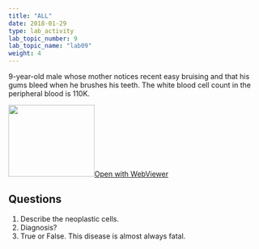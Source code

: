 ```yaml
---
title: "ALL"
date: 2018-01-29
type: lab_activity
lab_topic_number: 9
lab_topic_name: "lab09"
weight: 4
---
```

<div class="entrybody">
<p>9-year-old male whose mother notices recent easy bruising and that his gums bleed when he brushes his teeth. The white blood cell count in the peripheral blood is 110K.<br clear="all"></p>

<div class="thumbnail"><a href="https://pathologylab.ctl.columbia.edu/slides/slideHeme_Path_04/" target="_blank"><img alt="" src="/assets/images/slide_hemepath4.jpg" width="170" height="142" class="mt-image-left"></a><a href="https://pathologylab.ctl.columbia.edu/slides/slideHeme_Path_04/" target="_blank">Open with WebViewer</a></div>

<h2>Questions</h2>


<ol>
<li>Describe the neoplastic cells.</li>
<li> Diagnosis?</li>
<li>True or False. This disease is almost always fatal.</li>
</ol>


						
</div>
